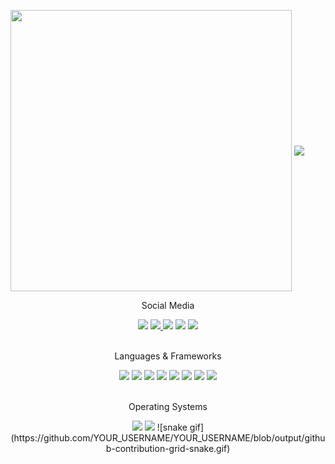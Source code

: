 <a href="https://github.com/omerhuseyingul"><img width="450px" align="center" src="https://github-readme-stats.vercel.app/api?username=omerhuseyingul&show_icons=true&bg_color=0d1117&text_color=bdc3c7&title_color=f1c40f&icon_color=f1c40f&hide_border=true" /></a>
<a href="https://github.com/omerhuseyingul"><img align="center" src="https://github-readme-stats.vercel.app/api/top-langs/?username=omerhuseyingul&bg_color=0d1117&text_color=bdc3c7&title_color=f1c40f&hide_border=true&layout=compact&langs_count=10" /></a>

<div align='center' textalign='center'>
<p>Social Media</p>
<a href="https://www.instagram.com/omergul.cs/"><img src="https://img.shields.io/badge/Instagram-E4405F?style=for-the-badge&logo=instagram&logoColor=white"></a>
<a href="https://stackoverflow.com/users/15302000/laweis/"><img src="https://img.shields.io/badge/Stack_Overflow-FE7A16?style=for-the-badge&logo=stack-overflow&logoColor=white"</a>
<a href="https://discord.com/users/892785729153933313/"><img src="https://img.shields.io/badge/Discord-7289DA?style=for-the-badge&logo=discord&logoColor=white"></a>
<a href="https://hackerrank.com/omerhuseyingul/"><img src="https://img.shields.io/badge/-Hackerrank-2EC866?style=for-the-badge&logo=HackerRank&logoColor=white"></a>
<a href="https://twitter.com/omerhuseyingul/"><img src="https://img.shields.io/badge/Twitter-1DA1F2?style=for-the-badge&logo=twitter&logoColor=white"></a>
</div>

<div align='center' textalign='center'>
<br><p>Languages & Frameworks</p>
<img src="https://img.shields.io/badge/Python-FFD43B?style=for-the-badge&logo=python&logoColor=darkgreen">
<img src="https://img.shields.io/badge/HTML5-E34F26?style=for-the-badge&logo=html5&logoColor=white">
<img src="https://img.shields.io/badge/CSS3-1572B6?style=for-the-badge&logo=css3&logoColor=white">
<img src="https://img.shields.io/badge/JavaScript-F7DF1E?style=for-the-badge&logo=javascript&logoColor=black">
<img src="https://img.shields.io/badge/C%23-239120?style=for-the-badge&logo=c-sharp&logoColor=white">
<img src="https://img.shields.io/badge/Bootstrap-563D7C?style=for-the-badge&logo=bootstrap&logoColor=white">
<img src="https://img.shields.io/badge/.NET-512BD4?style=for-the-badge&logo=dotnet&logoColor=white">
<img src="https://img.shields.io/badge/Unity-100000?style=for-the-badge&logo=unity&logoColor=white">
</div>

<div align='center' textalign='center'>
<br><p>Operating Systems</p>
<img src="https://img.shields.io/badge/Ubuntu-E95420?style=for-the-badge&logo=ubuntu&logoColor=white">
<img src="https://img.shields.io/badge/Kali_Linux-557C94?style=for-the-badge&logo=kali-linux&logoColor=white">
 ![snake gif](https://github.com/YOUR_USERNAME/YOUR_USERNAME/blob/output/github-contribution-grid-snake.gif)
</div>


 
</p>
